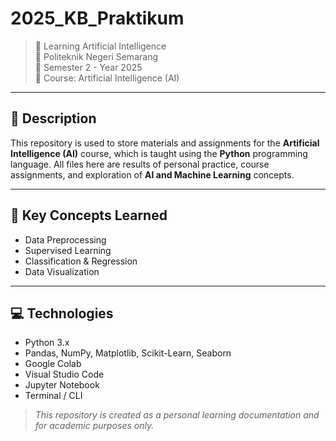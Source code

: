 # 2025_KB_Praktikum

> 🤖 Learning Artificial Intelligence  
> 🏫 Politeknik Negeri Semarang  
> 📅 Semester 2 - Year 2025  
> 📘 Course: Artificial Intelligence (AI)

---

## 📖 Description

This repository is used to store materials and assignments for the **Artificial Intelligence (AI)** course, which is taught using the **Python** programming language. All files here are results of personal practice, course assignments, and exploration of **AI and Machine Learning** concepts.

---

## 📌 Key Concepts Learned

- Data Preprocessing  
- Supervised Learning   
- Classification & Regression
- Data Visualization

---

## 💻 Technologies

- Python 3.x  
- Pandas, NumPy, Matplotlib, Scikit-Learn, Seaborn 
- Google Colab
- Visual Studio Code
- Jupyter Notebook  
- Terminal / CLI  

> _This repository is created as a personal learning documentation and for academic purposes only._
